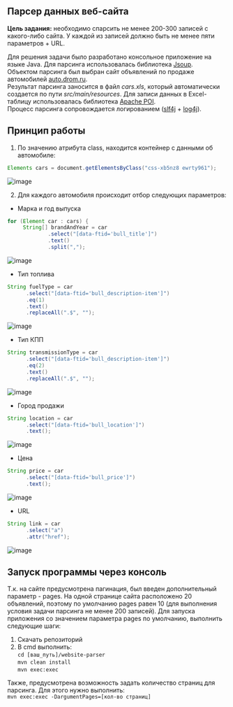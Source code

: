 ## Парсер данных веб-сайта  
**Цель задания:** необходимо спарсить не менее 200-300 записей с какого-либо сайта. У каждой из записей должно быть не менее пяти параметров + URL.

Для решения задачи было разработано консольное приложение на языке Java. Для парсинга использовалась библиотека [Jsoup](https://jsoup.org/apidocs/).    
Объектом парсинга был выбран сайт объявлений по продаже автомобилей [auto.drom.ru](https://auto.drom.ru).  
Результат парсинга заносится в файл *cars.xls*, который автоматически создается по пути *src/main/resources*. Для записи данных в Excel-таблицу использовалась библиотека [Apache POI](https://poi.apache.org/).  
Процесс парсинга сопровождается логированием ([slf4j](https://www.slf4j.org/) + [log4j](https://logging.apache.org/log4j/2.x/)).

## Принцип работы
1. По значению атрибута class, находится контейнер с данными об автомобиле: 
```java
Elements cars = document.getElementsByClass("css-xb5nz8 ewrty961");
```
![image](https://user-images.githubusercontent.com/90447198/200879772-5ab5e146-0725-4b58-916e-cb4e37dbe106.png)

2. Для каждого автомобиля происходит отбор следующих параметров:
- Марка и год выпуска
```java
for (Element car : cars) {
     String[] brandAndYear = car
             .select("[data-ftid='bull_title']")
             .text()
             .split(",");
```
![image](https://user-images.githubusercontent.com/90447198/200880000-45c31fb8-ca28-497d-a0ac-ea6aaf2abc6a.png)

- Тип топлива
```java
String fuelType = car
      .select("[data-ftid='bull_description-item']")
      .eq(1)
      .text()
      .replaceAll(".$", "");
```
![image](https://user-images.githubusercontent.com/90447198/200880158-1ec76c4f-9a8e-4f5d-9650-e6c26e7401b2.png)

- Тип КПП
```java
String transmissionType = car
      .select("[data-ftid='bull_description-item']")
      .eq(2)
      .text()
      .replaceAll(".$", "");
```
![image](https://user-images.githubusercontent.com/90447198/200880348-ad4676cc-54de-4d8e-97a7-2fa93de8b653.png)

- Город продажи
```java
String location = car
      .select("[data-ftid='bull_location']")
      .text();
```
![image](https://user-images.githubusercontent.com/90447198/200880607-c6c75dde-72ee-4818-910e-12a9b63558ad.png)

- Цена
```java
String price = car
      .select("[data-ftid='bull_price']")
      .text();
```
![image](https://user-images.githubusercontent.com/90447198/200880979-0d702d49-f2b5-4c7e-8875-8d0254b2b3d9.png)

- URL
```java
String link = car
      .select("a")
      .attr("href");
```
![image](https://user-images.githubusercontent.com/90447198/200879772-5ab5e146-0725-4b58-916e-cb4e37dbe106.png)

## Запуск программы через консоль
Т.к. на сайте предусмотрена пагинация, был введен дополнительный параметр - pages. На одной странице сайта расположено 20 объявлений, поэтому по умолчанию pages равен 10 (для выполнения условия задачи парсинга не менее 200 записей). Для запуска приложения со значением параметра pages по умолчанию, выполнить следующие шаги:
1. Скачать репозиторий  
2. В cmd выполнить:  
```cd [ваш_путь]/website-parser```  
```mvn clean install```   
```mvn exec:exec```

Также, предусмотрена возможность задать количество страниц для парсинга. Для этого нужно выполнить:  
```mvn exec:exec -DargumentPages=[кол-во страниц]```
